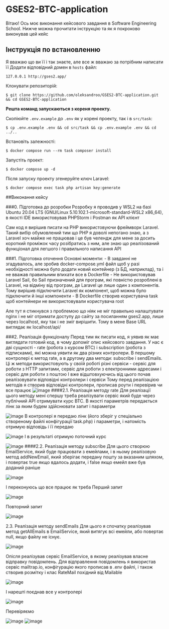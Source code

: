 # GSES2-BTC-application
 
Вітаю! Ось моє виконання кейсового завдання в Software Engineering School. Нижче можна прочитати інструкцію та як я покроково виконував цей кейс


## Інструкція по встановленню

Я вважаю що ви її і так знаєте, але все ж вважаю за потрібним написати її
Додати відповідний домен в `hosts` файл:

```
127.0.0.1 http://gses2.app/
```

Клонувати репозиторій:

```
$ git clone https://github.com/oleksandroo/GSES2-BTC-application.git && cd GSES2-BTC-application
```

**Решта команд запускаються з кореня проекту.**

Скопіюйте `.env.example` до `.env` як у корені проекту, так і в `src/task`:

```
$ cp .env.example .env && cd src/task && cp .env.example .env && cd ../..
```

Встановіть залежності:

```
$ docker compose run --rm task composer install
```

Запустіть проект:

```
$ docker compose up -d
```

Після запуску проекту згенеруйте ключ Laravel:

```
$ docker compose exec task php artisan key:generate
```

##Виконання кейсу

###0. Підготовка до розробки
Розробку я проводив у WSL2 на базі Ubuntu 20.04 LTS (GNU/Linux 5.10.102.1-microsoft-standard-WSL2 x86_64), в якості IDE використовував PHPStorm і  Postman як API клієнт

Сам код я вирішив писати на РНР використовуючи фреймворк Laravel. Такий вибір обумовлений тим що РНР я доволі непогано знаю, а з Laravel хоч майже не працював і це був челендж для мене за досить короткий проміжок часу розібратись з ним, але знаю що реалізований функціонал для легшого і правильного написання АРІ

###1. Підготовка оточення
Основні моменти:
	- В завданні не згадувалось, але зробив docker-compose.yml файл щоб у разі необхідності можна було додати новий контейнер (з БД, наприклад), та і не вважав правильним впихати все в Dockerfile
	- Не використовував Laravel Sail, бо Sail призначений для програм, які повністю розроблені в Laravel, на відміну від програм, де Laravel це лише один з компонентів. Тому вирішив підключити Laravel як компонент, щоб можна було підключити й інші компоненти
	- В Dockerfile створив користувача task щоб контейнери не використовували користувача root 
	
Але тут я стикнувся з проблемою що ніяк не міг правильно налаштувати nginx і не міг отримати доступу до сайту за посиланням gses2.app, лише через localhost, яку так і не зміг вирішити. Тому в мене Base URL виглядає як localhost/api/

###2. Реалізація функціоналу
Перед тим як писати код, я уявив як має виглядати готовий код, в чому допоміг опис кейсового завдання.
У нас є дві сущності - rate (робота з курсом ВТС) і subscription (робота з підписками), які можна уявити як два різних контролери. В першому контролері є метод rate, а в другому два методи: subscribe і sendEmails. Ці ж методи використовують у своїй роботі різні сервіси - сервіс для роботи з HTTP запитами, сервіс для роботи з електронними адресами і сервіс для роботи з поштою
І вже відштовхуючись від цього почав реалізовувати відповідні контролери і сервіси
Тому перед реалізацією методів я створив відповідні контролери, прописав роути і перевірив чи все працює
![image](https://user-images.githubusercontent.com/109922489/181935250-31abe0f3-bf5f-4464-9a2f-634420ee4ea8.png)
####2.1. Реалізація методу rate
Для реалізації цього методу  мені спершу треба реалізувати сервіс який буде через публічний АРІ отримувати курс ВТС. В якості параметрів передається лінк за яким будем здійснювати запит і параметри

![image](https://user-images.githubusercontent.com/109922489/181935277-58d6c47b-2a0e-49be-9eb6-01928db8fbc2.png)
В контролері я передаю лінк (його зберіг у спеціально створеному файлі конфігурації task.php) і параметри, і натомість отримую відповідь і її передаю 

![image](https://user-images.githubusercontent.com/109922489/181935289-5e5bcf90-9da9-4a36-b61f-d152eaee3f9d.png)
І в результаті отримую поточний курс

![image](https://user-images.githubusercontent.com/109922489/181935311-db08a14b-c277-4375-a4a2-a47f36d8b2b5.png)
####2.2. Реалізація методу subscribe
Для цього створюю EmailService, який буде працювати з емейлами, і в ньому реалізовую метод addNewEmail, який зберігає передану пошту за вказаним шляхом, і повертає true якщо вдалось додати, і false якщо емейл вже був доданий раніше

![image](https://user-images.githubusercontent.com/109922489/181935320-69a8dec5-0d74-46e7-b8f5-0111d5d70a31.png)

І переконуюсь що все працює як треба
Перший запит

![image](https://user-images.githubusercontent.com/109922489/181935362-a7843439-2833-417a-89f7-2609a9dcb9fc.png)

Повторний запит

![image](https://user-images.githubusercontent.com/109922489/181935380-f637fe3a-5773-4cd7-8cc1-44b050b415e0.png)

2.3. Реалізація методу sendEmails
Для цього я спочатку реалізував метод getAllEmails в EmailService, який витягує всі емейли, або повертає null, якщо файлу не існує. 

![image](https://user-images.githubusercontent.com/109922489/181935390-b7ed3a7f-07d8-4871-97d6-b0917426dada.png)

Опісля реалізував сервіс EmailService, в якому реалізував власне відправку повідомлень. Для відправлення повідомлень я використав сервіс mailtrap.io, конфігурацію якого прописав в .env файлі, і також створив розмітку і клас RateMail похідний від Mailable

![image](https://user-images.githubusercontent.com/109922489/181935404-c36e0a44-51a3-4cbf-9aa1-4fb8fd7128b5.png)

І нарешті поєднав все у контролері

![image](https://user-images.githubusercontent.com/109922489/181935410-956f80e6-f8a2-493d-88c2-33de2f68d6fb.png)

Перевіряємо 

![image](https://user-images.githubusercontent.com/109922489/181935417-9ac65eec-175a-498c-b53d-ff8dbe1fa4fc.png)
![image](https://user-images.githubusercontent.com/109922489/181935427-d59350cf-1296-4153-81b4-92a5e17ed3f2.png)

